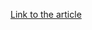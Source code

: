 [Link to the article](https://thehackernews.com/2025/04/new-reports-uncover-jailbreaks-unsafe.html)
